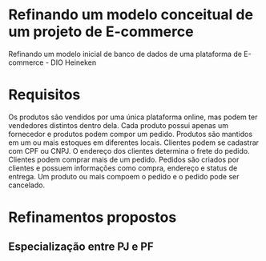# Refinando um modelo conceitual de um projeto de E-commerce
Refinando um modelo inicial de banco de dados de uma plataforma de E-commerce - DIO Heineken 

# Requisitos
Os produtos são vendidos por uma única plataforma online, mas podem ter vendedores distintos dentro dela. Cada produto possui apenas um fornecedor e produtos podem compor um pedido. Produtos são mantidos em um ou mais estoques em diferentes locais.
Clientes podem se cadastrar com CPF ou CNPJ. O endereço dos clientes determina o frete do pedido. Clientes podem comprar mais de um pedido.
Pedidos são criados por clientes e possuem informações como compra, endereço e status de entrega. Um produto ou mais compoem o pedido e o pedido pode ser cancelado.

# Refinamentos propostos
## Especialização entre PJ e PF
